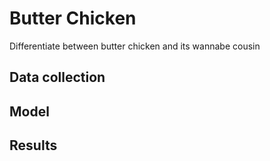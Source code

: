 # Butter Chicken

Differentiate between butter chicken and its wannabe cousin


## Data collection

## Model

## Results
